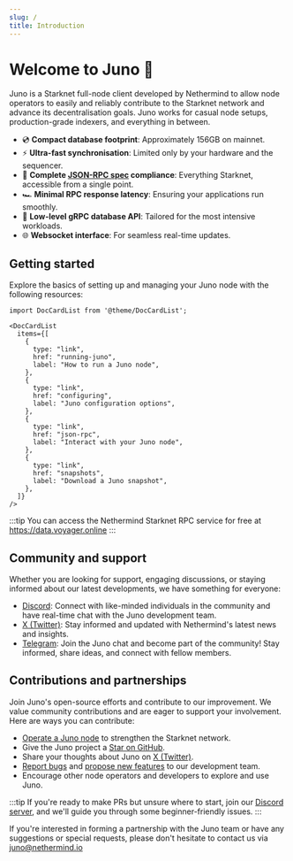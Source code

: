 ```yaml
---
slug: /
title: Introduction
---
```


# Welcome to Juno :wave:

Juno is a Starknet full-node client developed by Nethermind to allow node operators to easily and reliably contribute to the Starknet network and advance its decentralisation goals. Juno works for casual node setups, production-grade indexers, and everything in between.

- :cd: **Compact database footprint**: Approximately 156GB on mainnet.
- :zap: **Ultra-fast synchronisation**: Limited only by your hardware and the sequencer.
- :100: **Complete [JSON-RPC spec](https://github.com/starkware-libs/starknet-specs/tree/master) compliance**: Everything Starknet, accessible from a single point.
- :racing_car: **Minimal RPC response latency**: Ensuring your applications run smoothly.
- :mag_right: **Low-level gRPC database API**: Tailored for the most intensive workloads.
- :globe_with_meridians: **Websocket interface**: For seamless real-time updates.

## Getting started

Explore the basics of setting up and managing your Juno node with the following resources:

```mdx-code-block
import DocCardList from '@theme/DocCardList';

<DocCardList
  items={[
    {
      type: "link",
      href: "running-juno",
      label: "How to run a Juno node",
    },
    {
      type: "link",
      href: "configuring",
      label: "Juno configuration options",
    },
    {
      type: "link",
      href: "json-rpc",
      label: "Interact with your Juno node",
    },
    {
      type: "link",
      href: "snapshots",
      label: "Download a Juno snapshot",
    },
  ]}
/>
```

:::tip
You can access the Nethermind Starknet RPC service for free at https://data.voyager.online
:::

## Community and support

Whether you are looking for support, engaging discussions, or staying informed about our latest developments, we have something for everyone:

- [Discord](https://discord.gg/SZkKcmmChJ): Connect with like-minded individuals in the community and have real-time chat with the Juno development team.
- [X (Twitter)](https://x.com/NethermindStark): Stay informed and updated with Nethermind's latest news and insights.
- [Telegram](https://t.me/+LHRF4H8iQ3c5MDY0): Join the Juno chat and become part of the community! Stay informed, share ideas, and connect with fellow members.

## Contributions and partnerships

Join Juno's open-source efforts and contribute to our improvement. We value community contributions and are eager to support your involvement. Here are ways you can contribute:

- [Operate a Juno node](running-juno) to strengthen the Starknet network.
- Give the Juno project a [Star on GitHub](https://github.com/NethermindEth/juno/stargazers).
- Share your thoughts about Juno on [X (Twitter)](https://twitter.com/intent/tweet?url=https%3A%2F%2Fgithub.com%2FNethermindEth%2Fjuno&via=nethermindeth&text=Juno%20is%20Awesome%2C%20they%20are%20working%20hard%20to%20bring%20decentralization%20to%20StarkNet&hashtags=StarkNet%2CJuno%2CEthereum).
- [Report bugs](https://github.com/NethermindEth/juno/issues/new) and [propose new features](https://github.com/NethermindEth/juno/issues/new) to our development team.
- Encourage other node operators and developers to explore and use Juno.

:::tip
If you're ready to make PRs but unsure where to start, join our [Discord server](https://discord.gg/TcHbSZ9ATd), and we'll guide you through some beginner-friendly issues.
:::

If you're interested in forming a partnership with the Juno team or have any suggestions or special requests, please don't hesitate to contact us via juno@nethermind.io
